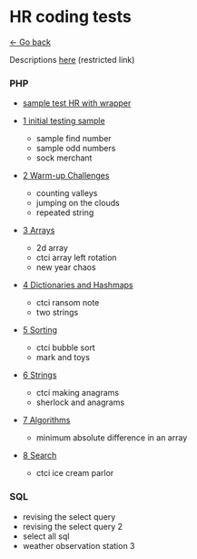 # HR coding tests

[<- Go back](../README.md)

Descriptions [here](https://drive.google.com/drive/u/1/folders/1F7QCxbcu3RvkHE_JZtJsy0d3bsMVX_AU) (restricted link)

### PHP

- [sample test HR with wrapper](php/sample.php)

- [1 initial testing sample](php/1-initial-testing.php)

    - sample find number
    - sample odd numbers
    - sock merchant

- [2 Warm-up Challenges](php/2-warm-up-challenges.php)

    - counting valleys
    - jumping on the clouds
    - repeated string
    
- [3 Arrays](php/3-arrays.php)

    - 2d array
    - ctci array left rotation
    - new year chaos

- [4 Dictionaries and Hashmaps](php/4-dictionaries-and-hashmaps.php)

    - ctci ransom note
    - two strings

- [5 Sorting](php/5-sorting.php)

    - ctci bubble sort
    - mark and toys

- [6 Strings](php/6-strings.php)

    - ctci making anagrams
    - sherlock and anagrams

- [7 Algorithms](php/7-algorithms.php)

    - minimum absolute difference in an array

- [8 Search](php/8-search.php)

    - ctci ice cream parlor


### SQL

- revising the select query
- revising the select query 2
- select all sql
- weather observation station 3
